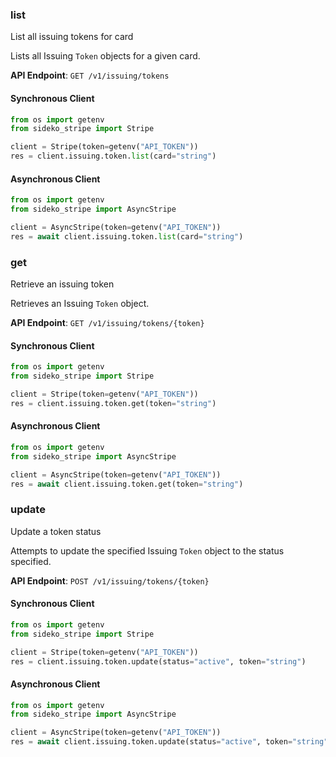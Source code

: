 
### list <a name="list"></a>
List all issuing tokens for card

<p>Lists all Issuing <code>Token</code> objects for a given card.</p>

**API Endpoint**: `GET /v1/issuing/tokens`

#### Synchronous Client

```python
from os import getenv
from sideko_stripe import Stripe

client = Stripe(token=getenv("API_TOKEN"))
res = client.issuing.token.list(card="string")
```

#### Asynchronous Client

```python
from os import getenv
from sideko_stripe import AsyncStripe

client = AsyncStripe(token=getenv("API_TOKEN"))
res = await client.issuing.token.list(card="string")
```

### get <a name="get"></a>
Retrieve an issuing token

<p>Retrieves an Issuing <code>Token</code> object.</p>

**API Endpoint**: `GET /v1/issuing/tokens/{token}`

#### Synchronous Client

```python
from os import getenv
from sideko_stripe import Stripe

client = Stripe(token=getenv("API_TOKEN"))
res = client.issuing.token.get(token="string")
```

#### Asynchronous Client

```python
from os import getenv
from sideko_stripe import AsyncStripe

client = AsyncStripe(token=getenv("API_TOKEN"))
res = await client.issuing.token.get(token="string")
```

### update <a name="update"></a>
Update a token status

<p>Attempts to update the specified Issuing <code>Token</code> object to the status specified.</p>

**API Endpoint**: `POST /v1/issuing/tokens/{token}`

#### Synchronous Client

```python
from os import getenv
from sideko_stripe import Stripe

client = Stripe(token=getenv("API_TOKEN"))
res = client.issuing.token.update(status="active", token="string")
```

#### Asynchronous Client

```python
from os import getenv
from sideko_stripe import AsyncStripe

client = AsyncStripe(token=getenv("API_TOKEN"))
res = await client.issuing.token.update(status="active", token="string")
```
